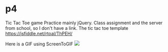 # p4
Tic Tac Toe game
Practice mainly jQuery. Class assignment and the server from school, so I don't have a link.
The tic tac toe template https://jsfiddle.net/rtoal/ThPEH/

Here is a GIF using ScreenToGIF
![](https://github.com/CanhRauT/p4/blob/main/Tic_Tac_Toe_COP3014.gif=250x250)
